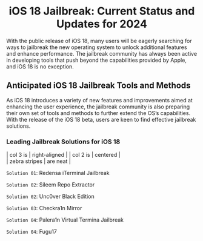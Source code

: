 <div align="center">

# iOS 18 Jailbreak: Current Status and Updates for 2024

</div>

With the public release of iOS 18, many users will be eagerly searching for ways to jailbreak the new operating system to unlock additional features and enhance performance. The jailbreak community has always been active in developing tools that push beyond the capabilities provided by Apple, and iOS 18 is no exception.

## Anticipated iOS 18 Jailbreak Tools and Methods

As iOS 18 introduces a variety of new features and improvements aimed at enhancing the user experience, the jailbreak community is also preparing their own set of tools and methods to further extend the OS’s capabilities. With the release of the iOS 18 beta, users are keen to find effective jailbreak solutions.

### Leading Jailbreak Solutions for iOS 18


| col 3 is      | right-aligned | 
| col 2 is      | centered      |   
| zebra stripes | are neat      |   

`Solution 01`: Redensa iTerminal Jailbreak

`Solution 02`: Sileem Repo Extractor

`Solution 02`: Unc0ver Black Edition

`Solution 03`: Checkra1n Mirror

`Solution 04`: Palera1n Virtual Termina Jailbreak

`Solution 04`: Fugu17


